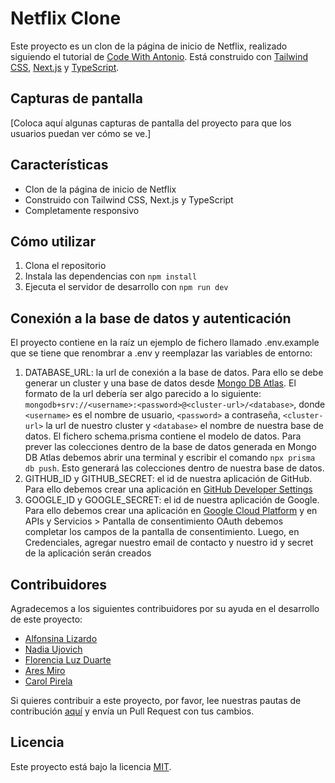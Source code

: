 # Netflix Clone

Este proyecto es un clon de la página de inicio de Netflix, realizado siguiendo
el tutorial de [Code With Antonio](https://www.youtube.com/watch?v=mqUN4N2q4qY).
Está construido con [Tailwind CSS](https://tailwindcss.com/),
[Next.js](https://nextjs.org/) y [TypeScript](https://www.typescriptlang.org/).

## Capturas de pantalla

[Coloca aquí algunas capturas de pantalla del proyecto para que los usuarios
puedan ver cómo se ve.]

## Características

- Clon de la página de inicio de Netflix
- Construido con Tailwind CSS, Next.js y TypeScript
- Completamente responsivo

## Cómo utilizar

1. Clona el repositorio
2. Instala las dependencias con `npm install`
3. Ejecuta el servidor de desarrollo con `npm run dev`

## Conexión a la base de datos y autenticación

El proyecto contiene en la raíz un ejemplo de fichero llamado .env.example que
se tiene que renombrar a .env y reemplazar las variables de entorno:

1. DATABASE_URL: la url de conexión a la base de datos. Para ello se debe
   generar un cluster y una base de datos desde
   [Mongo DB Atlas](https://www.mongodb.com/atlas/database). El formato de la
   url debería ser algo parecido a lo siguiente:
   `mongodb+srv://<username>:<password>@<cluster-url>/<database>`, donde
   `<username>` es el nombre de usuario, `<password>` a contraseña,
   `<cluster-url>` la url de nuestro cluster y `<database>` el nombre de nuestra
   base de datos. El fichero schema.prisma contiene el modelo de datos. Para
   prever las colecciones dentro de la base de datos generada en Mongo DB Atlas
   debemos abrir una terminal y escribir el comando `npx prisma db push`. Esto
   generará las colecciones dentro de nuestra base de datos.
2. GITHUB_ID y GITHUB_SECRET: el id de nuestra aplicación de GitHub. Para ello
   debemos crear una aplicación en
   [GitHub Developer Settings](https://github.com/settings/developers)
3. GOOGLE_ID y GOOGLE_SECRET: el id de nuestra aplicación de Google. Para ello
   debemos crear una aplicación en
   [Google Cloud Platform](https://console.cloud.google.com/apis/credentials) y
   en APIs y Servicios > Pantalla de consentimiento OAuth debemos completar los
   campos de la pantalla de consentimiento. Luego, en Credenciales, agregar
   nuestro email de contacto y nuestro id y secret de la aplicación serán
   creados

## Contribuidores

Agradecemos a los siguientes contribuidores por su ayuda en el desarrollo de
este proyecto:

- [Alfonsina Lizardo](https://github.com/Alais29)
- [Nadia Ujovich](https://github.com/nujovich)
- [Florencia Luz Duarte](https://github.com/florluzduarte)
- [Ares Miro](https://github.com/aresmiiro)
- [Carol Pirela](https://github.com/caropi30)

Si quieres contribuir a este proyecto, por favor, lee nuestras pautas de
contribución [aquí](CONTRIBUTING.md) y envía un Pull Request con tus cambios.

## Licencia

Este proyecto está bajo la licencia [MIT](LICENSE).

